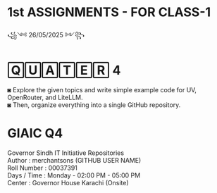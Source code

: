 # 1st ASSIGNMENTS - FOR CLASS-1<br>

꧁༺ 26/05/2025 ༻꧂ 

# 🅀🅄🄰🅃🄴🅁 4 <br>

◙ Explore the given topics and write simple example code for UV, OpenRouter, and LiteLLM.<br>
◙ Then, organize everything into a single GitHub repository.<br>

 
# GIAIC Q4
Governor Sindh IT Initiative Repositories<br>
Author       : merchantsons (GITHUB USER NAME)<br>
Roll Number  : 00037391 <br>
Days / Time  : Monday - 02:00 PM - 05:00 PM<br>
Center       : Governor House Karachi (Onsite)<br>